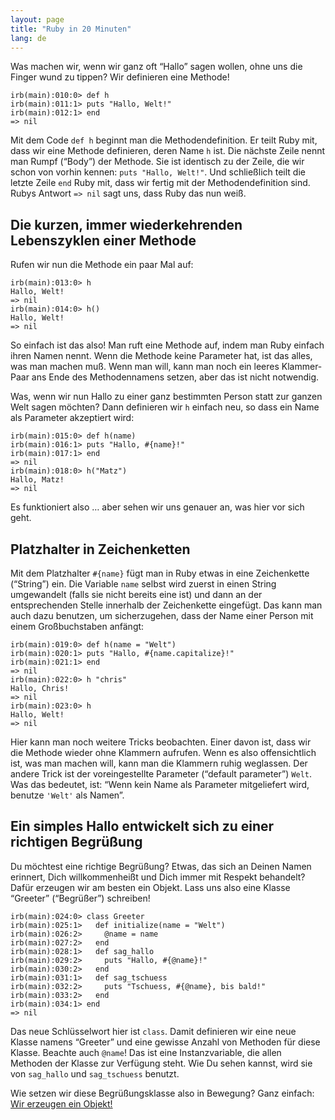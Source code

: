 ```yaml
---
layout: page
title: "Ruby in 20 Minuten"
lang: de
---
```


Was machen wir, wenn wir ganz oft “Hallo” sagen wollen, ohne uns die
Finger wund zu tippen? Wir definieren eine Methode!

    irb(main):010:0> def h
    irb(main):011:1> puts "Hallo, Welt!"
    irb(main):012:1> end
    => nil

Mit dem Code `def h` beginnt man die Methodendefinition. Er teilt Ruby
mit, dass wir eine Methode definieren, deren Name `h` ist. Die nächste
Zeile nennt man Rumpf (“Body”) der Methode. Sie ist identisch zu der
Zeile, die wir schon von vorhin kennen: `puts "Hallo, Welt!"`. Und
schließlich teilt die letzte Zeile `end` Ruby mit, dass wir fertig mit
der Methodendefinition sind. Rubys Antwort `=> nil` sagt uns, dass Ruby
das nun weiß.

## Die kurzen, immer wiederkehrenden Lebenszyklen einer Methode

Rufen wir nun die Methode ein paar Mal auf:

    irb(main):013:0> h
    Hallo, Welt!
    => nil
    irb(main):014:0> h()
    Hallo, Welt!
    => nil

So einfach ist das also! Man ruft eine Methode auf, indem man Ruby
einfach ihren Namen nennt. Wenn die Methode keine Parameter hat, ist das
alles, was man machen muß. Wenn man will, kann man noch ein leeres
Klammer-Paar ans Ende des Methodennamens setzen, aber das ist nicht
notwendig.

Was, wenn wir nun Hallo zu einer ganz bestimmten Person statt zur ganzen
Welt sagen möchten? Dann definieren wir `h` einfach neu, so dass ein
Name als Parameter akzeptiert wird:

    irb(main):015:0> def h(name)
    irb(main):016:1> puts "Hallo, #{name}!"
    irb(main):017:1> end
    => nil
    irb(main):018:0> h("Matz")
    Hallo, Matz!
    => nil

Es funktioniert also … aber sehen wir uns genauer an, was hier vor sich
geht.

## Platzhalter in Zeichenketten

Mit dem Platzhalter `#{name}` fügt man in Ruby etwas in eine
Zeichenkette (“String”) ein. Die Variable `name` selbst wird zuerst in
einen String umgewandelt (falls sie nicht bereits eine ist) und dann an
der entsprechenden Stelle innerhalb der Zeichenkette eingefügt. Das kann
man auch dazu benutzen, um sicherzugehen, dass der Name einer Person mit
einem Großbuchstaben anfängt:

    irb(main):019:0> def h(name = "Welt")
    irb(main):020:1> puts "Hallo, #{name.capitalize}!"
    irb(main):021:1> end
    => nil
    irb(main):022:0> h "chris"
    Hallo, Chris!
    => nil
    irb(main):023:0> h
    Hallo, Welt!
    => nil

Hier kann man noch weitere Tricks beobachten. Einer davon ist, dass wir
die Methode wieder ohne Klammern aufrufen. Wenn es also offensichtlich
ist, was man machen will, kann man die Klammern ruhig weglassen. Der
andere Trick ist der voreingestellte Parameter (“default parameter”)
`Welt`. Was das bedeutet, ist: “Wenn kein Name als Parameter
mitgeliefert wird, benutze `'Welt'` als Namen”.

## Ein simples Hallo entwickelt sich zu einer richtigen Begrüßung

Du möchtest eine richtige Begrüßung? Etwas, das sich an Deinen Namen
erinnert, Dich willkommenheißt und Dich immer mit Respekt behandelt?
Dafür erzeugen wir am besten ein Objekt. Lass uns also eine Klasse
“Greeter” (“Begrüßer”) schreiben!

    irb(main):024:0> class Greeter
    irb(main):025:1>   def initialize(name = "Welt")
    irb(main):026:2>     @name = name
    irb(main):027:2>   end
    irb(main):028:1>   def sag_hallo
    irb(main):029:2>     puts "Hallo, #{@name}!"
    irb(main):030:2>   end
    irb(main):031:1>   def sag_tschuess
    irb(main):032:2>     puts "Tschuess, #{@name}, bis bald!"
    irb(main):033:2>   end
    irb(main):034:1> end
    => nil

Das neue Schlüsselwort hier ist `class`. Damit definieren wir eine neue
Klasse namens “Greeter” und eine gewisse Anzahl von Methoden für diese
Klasse. Beachte auch `@name`! Das ist eine Instanzvariable, die allen
Methoden der Klasse zur Verfügung steht. Wie Du sehen kannst, wird sie
von `sag_hallo` und `sag_tschuess` benutzt.

Wie setzen wir diese Begrüßungsklasse also in Bewegung? Ganz einfach:
[Wir erzeugen ein Objekt!](../3/)

